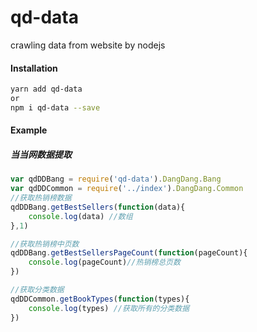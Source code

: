 # qd-data
crawling data from website by nodejs

#### Installation

```bash
yarn add qd-data
or
npm i qd-data --save
```

#### Example

##### 当当网数据提取
```js
var qdDDBang = require('qd-data').DangDang.Bang
var qdDDCommon = require('../index').DangDang.Common
//获取热销榜数据
qdDDBang.getBestSellers(function(data){
    console.log(data) //数组
},1)

//获取热销榜中页数
qdDDBang.getBestSellersPageCount(function(pageCount){
    console.log(pageCount)//热销榜总页数
})

//获取分类数据
qdDDCommon.getBookTypes(function(types){
    console.log(types) //获取所有的分类数据
})
```

